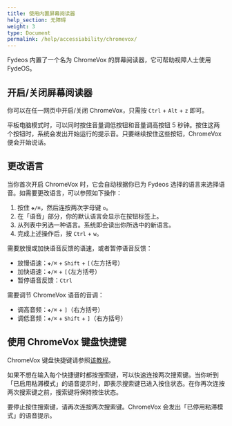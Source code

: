 ```yaml
---
title: 使用内置屏幕阅读器
help_section: 无障碍
weight: 3
type: Document
permalink: /help/accessiability/chromevox/
---
```


Fydeos 内置了一个名为 ChromeVox 的屏幕阅读器，它可帮助视障人士使用 FydeOS。

## 开启/关闭屏幕阅读器
你可以在任一网页中开启/关闭 ChromeVox，只需按 `Ctrl` + `Alt` + `z` 即可。

平板电脑模式时，可以同时按住音量调低按钮和音量调高按钮 5 秒钟。按住这两个按钮时，系统会发出开始运行的提示音。只要继续按住这些按钮，ChromeVox 便会开始说话。

## 更改语言

当你首次开启 ChromeVox 时，它会自动根据你已为 Fydeos 选择的语言来选择语音。如需要更改语言，可以参照如下操作：
1. 按住 `❖/⌘`，然后连按两次字母键 `o`。
2. 在「语音」部分，你的默认语言会显示在按钮标签上。
3. 从列表中另选一种语言。系统即会读出你所选中的新语言。
4. 完成上述操作后，按 `Ctrl` + `w`。

需要放慢或加快语音反馈的语速，或者暂停语音反馈：
- 放慢语速：`❖/⌘` + `Shift` + `[`（左方括号）
- 加快语速：`❖/⌘` + `[`（左方括号）
- 暂停语音反馈：`Ctrl`

需要调节 ChromeVox 语音的音调：
- 调高音频：`❖/⌘` + `]`（右方括号）
- 调低音频：`❖/⌘` + `Shift` + `]`（右方括号）

## 使用 ChromeVox 键盘快捷键

ChromeVox 键盘快捷键请参照[该教程](https://faq.fydeos.com/recipes/keyboard-shortcuts/)。

如果不想在输入每个快捷键时都按搜索键，可以快速连按两次搜索键。当你听到「已启用粘滞模式」的语音提示时，即表示搜索键已进入按住状态。在你再次连按两次搜索键之前，搜索键将保持按住状态。

要停止按住搜索键，请再次连按两次搜索键。ChromeVox 会发出「已停用粘滞模式」的语音提示。